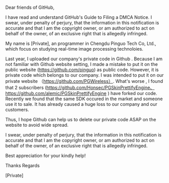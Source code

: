 Dear friends of GitHub,

I have read and understand GitHub's Guide to Filing a DMCA Notice. I swear, under penalty of perjury, that the information in this notification is accurate and that I am the copyright owner, or am authorized to act on behalf of the owner, of an exclusive right that is allegedly infringed.

My name is [Private], an programmer in Chengdu Pinguo Tech Co, Ltd., which focus on studying real-time image processing technoloies.

Last year, I uploaded our company's private code in Github . Because I am not familiar with Github website setting, I made a mistake to put it on the public website (https://github.com/pinguo) as public code. However, it is private code which belongs to our company. I was intended to put it on our private website （https://github.com/PGWireless）. What's worse , I found that 2 subscribers (https://github.com/Honsec/PGSkinPrettifyEngine、https://github.com/alemic/PGSkinPrettifyEngine ) have forked our code. Recently we found that the same SDK occured in the market and someone use it to sale. It has already caused a huge loss to our company and our customers.

Thus, I hope Github can help us to delete our private code ASAP on the website to avoid wide spread.

I swear, under penalty of perjury, that the information in this notification is accurate and that I am the copyright owner, or am authorized to act on behalf of the owner, of an exclusive right that is allegedly infringed.

Best appreciation for your kindly help!

Thanks Regards

[Private]

